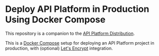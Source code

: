 # Deploy API Platform in Production Using Docker Compose

This repository is a companion to the [API Platform Distribution](https://api-platform.com/docs/distribution).

This is a [Docker Compose](https://docs.docker.com/compose/) setup for deploying an API Platform project in production,
with (optional) [Let's Encrypt](https://letsencrypt.org/) integration.
